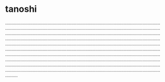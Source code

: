 # tanoshi
..................................................................................................................................................................................................................................................................................................................................................................................................................................................................................................................................................................................................................................................................................................................................................................................................................................................................................................................................................................................................................................................................................................................................................................................................................................................................................................